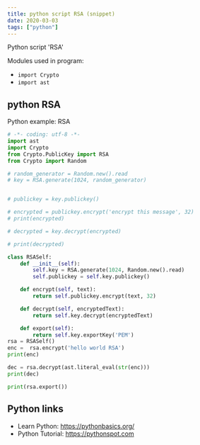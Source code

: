 ```yaml
---
title: python script RSA (snippet)
date: 2020-03-03
tags: ["python"]
---
```

Python script 'RSA'


Modules used in program: 
* `import Crypto`
* `import ast`

## python RSA

Python example: RSA

```python
# -*- coding: utf-8 -*-
import ast
import Crypto
from Crypto.PublicKey import RSA
from Crypto import Random

# random_generator = Random.new().read
# key = RSA.generate(1024, random_generator)


# publickey = key.publickey()

# encrypted = publickey.encrypt('encrypt this message', 32)
# print(encrypted)

# decrypted = key.decrypt(encrypted)

# print(decrypted)

class RSASelf:
	def __init__(self):
		self.key = RSA.generate(1024, Random.new().read)
		self.publickey = self.key.publickey()

	def encrypt(self, text):
		return self.publickey.encrypt(text, 32)

	def decrypt(self, encryptedText):
		return self.key.decrypt(encryptedText)

	def export(self):
		return self.key.exportKey('PEM')
rsa = RSASelf()
enc =  rsa.encrypt('hello world RSA')
print(enc)

dec = rsa.decrypt(ast.literal_eval(str(enc)))
print(dec)

print(rsa.export())

```

## Python links

- Learn Python: https://pythonbasics.org/
- Python Tutorial: https://pythonspot.com

